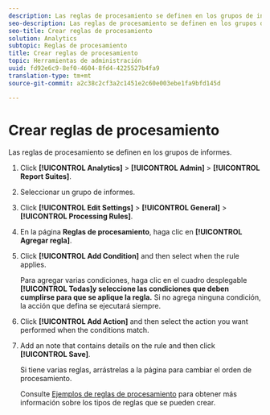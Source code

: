 ```yaml
---
description: Las reglas de procesamiento se definen en los grupos de informes.
seo-description: Las reglas de procesamiento se definen en los grupos de informes.
seo-title: Crear reglas de procesamiento
solution: Analytics
subtopic: Reglas de procesamiento
title: Crear reglas de procesamiento
topic: Herramientas de administración
uuid: fd92e6c9-8ef0-4604-8fd4-4225527b4fa9
translation-type: tm+mt
source-git-commit: a2c38c2cf3a2c1451e2c60e003ebe1fa9bfd145d

---
```



# Crear reglas de procesamiento

Las reglas de procesamiento se definen en los grupos de informes.

1. Click **[!UICONTROL Analytics]** &gt; **[!UICONTROL Admin]** &gt; **[!UICONTROL Report Suites]**.
1. Seleccionar un grupo de informes.
1. Click **[!UICONTROL Edit Settings]** &gt; **[!UICONTROL General]** &gt; **[!UICONTROL Processing Rules]**.
1. En la página **Reglas de procesamiento**, haga clic en **[!UICONTROL Agregar regla]**.
1. Click **[!UICONTROL Add Condition]** and then select when the rule applies.

   Para agregar varias condiciones, haga clic en el cuadro desplegable **[!UICONTROL Todas]y seleccione las condiciones que deben cumplirse para que se aplique la regla.** Si no agrega ninguna condición, la acción que defina se ejecutará siempre.

1. Click **[!UICONTROL Add Action]** and then select the action you want performed when the conditions match.
1. Add an note that contains details on the rule and then click **[!UICONTROL Save]**.

   Si tiene varias reglas, arrástrelas a la página para cambiar el orden de procesamiento.

   Consulte [Ejemplos de reglas de procesamiento](/help/admin/admin/c-processing-rules/processing-rules-examples/processing-rules-examples.md) para obtener más información sobre los tipos de reglas que se pueden crear.
